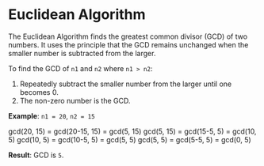 # Euclidean Algorithm

The Euclidean Algorithm finds the greatest common divisor (GCD) of two numbers. It uses the principle that the GCD remains unchanged when the smaller number is subtracted from the larger.

To find the GCD of `n1` and `n2` where `n1 > n2`:

1. Repeatedly subtract the smaller number from the larger until one becomes 0.
2. The non-zero number is the GCD.


**Example**: `n1 = 20`, `n2 = 15`

gcd(20, 15) = gcd(20-15, 15) = gcd(5, 15)
gcd(5, 15) = gcd(15-5, 5) = gcd(10, 5)
gcd(10, 5) = gcd(10-5, 5) = gcd(5, 5)
gcd(5, 5) = gcd(5-5, 5) = gcd(0, 5)

**Result**: GCD is `5`.